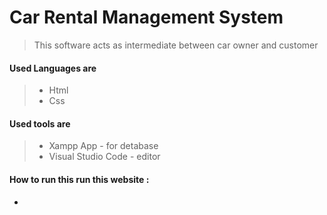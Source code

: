 # Car Rental Management System

> This  software acts as intermediate between car owner and customer


#### Used Languages are 
> * Html 
> * Css
> 


#### Used tools are 
> * Xampp App          - for detabase
> * Visual Studio Code  - editor

#### How to run this run this website :

*

